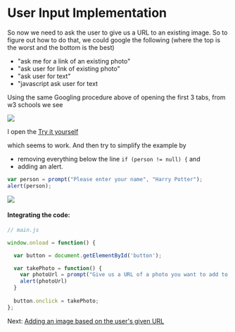 # User Input Implementation

So now we need to ask the user to give us a URL to an existing image. So to figure out how to do that, we could google the following (where the top is the worst and the bottom is the best)

- "ask me for a link of an existing photo"
- "ask user for link of existing photo"
- "ask user for text"
- "javascript ask user for text

Using the same Googling procedure above of opening the first 3 tabs, from w3 schools we see

![](https://s3.amazonaws.com/f.cl.ly/items/0J3T3j0I1V1E3i3N3h0k/Image%202015-07-17%20at%204.38.37%20AM.png)

I open the [Try it yourself](http://www.w3schools.com/jsref/tryit.asp?filename=tryjsref_prompt)

which seems to work. And then try to simplify the example by 
- removing everything below the line `if (person != null) {` and 
- adding an alert.

```js
var person = prompt("Please enter your name", "Harry Potter");
alert(person);
```

[![](https://i.imgur.com/9KuKZGN.png)](http://jsbin.com/jawaga/1/edit?js,output)

#### Integrating the code:

```js
// main.js

window.onload = function() {

  var button = document.getElementById('button');

  var takePhoto = function() {
    var photoUrl = prompt("Give us a URL of a photo you want to add to the stream!")
    alert(photoUrl)
  }
  
  button.onclick = takePhoto;
};
```

Next: [Adding an image based on the user's given URL](adding_image.md)